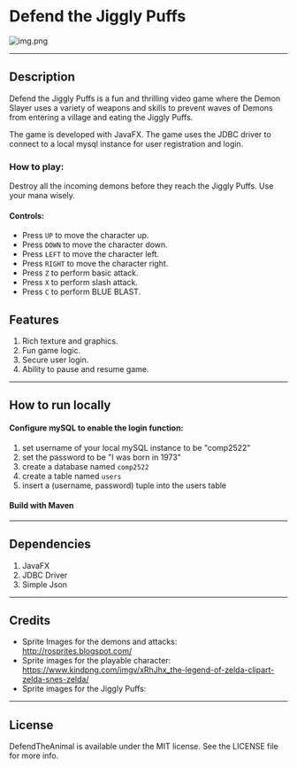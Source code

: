 # Defend the Jiggly Puffs
![img.png](img.png)

----------------------------------------------

## Description

Defend the Jiggly Puffs is a fun and thrilling video game where the Demon Slayer uses a variety of weapons and skills 
to prevent waves of Demons from entering a village and eating the Jiggly Puffs.

The game is developed with JavaFX. The game uses the JDBC driver to connect to a local mysql instance for user registration and login.

### How to play:

Destroy all the incoming demons before they reach the Jiggly Puffs. Use your mana wisely.

#### Controls:
- Press `UP` to move the character up. 
- Press `DOWN` to move the character down.
- Press `LEFT` to move the character left.
- Press `RIGHT` to move the character right.
- Press `Z` to perform basic attack.
- Press `X` to perform slash attack.
- Press `C` to perform BLUE BLAST.

## Features
1. Rich texture and graphics.
2. Fun game logic.
3. Secure user login.
4. Ability to pause and resume game.

---------------------------------

## How to run locally
#### Configure mySQL to enable the login function:
1. set username of your local mySQL instance to be "comp2522"
2. set the password to be "I was born in 1973"
3. create a database named `comp2522`
4. create a table named `users`
5. insert a (username, password) tuple into the users table

#### Build with Maven

---------------------------------

## Dependencies
1. JavaFX
2. JDBC Driver
3. Simple Json

---------------------------------

## Credits
- Sprite Images for the demons and attacks: http://rosprites.blogspot.com/
- Sprite images for the playable character: https://www.kindpng.com/imgv/xRhJhx_the-legend-of-zelda-clipart-zelda-snes-zelda/
- Sprite images for the Jiggly Puffs: 

---------------------------------
## License

DefendTheAnimal is available under the MIT license. See the LICENSE file for more info.
